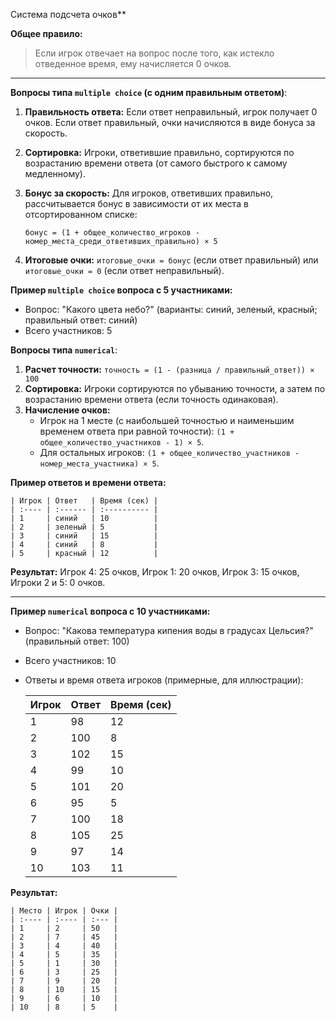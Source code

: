 Система подсчета очков**  

**Общее правило:**

> Если игрок отвечает на вопрос после того, как истекло отведенное время, ему начисляется 0 очков.

---



**Вопросы типа `multiple choice` (с одним правильным ответом)**:

1.  **Правильность ответа:** Если ответ неправильный, игрок получает 0 очков. Если ответ правильный, очки начисляются в виде бонуса за скорость.
2.  **Сортировка:** Игроки, ответившие правильно, сортируются по возрастанию времени ответа (от самого быстрого к самому медленному).
3.  **Бонус за скорость:** Для игроков, ответивших правильно, рассчитывается бонус в зависимости от их места в отсортированном списке:

    `бонус = (1 + общее_количество_игроков - номер_места_среди_ответивших_правильно) × 5`
4.  **Итоговые очки:** `итоговые_очки = бонус` (если ответ правильный) или `итоговые_очки = 0` (если ответ неправильный).

**Пример `multiple choice` вопроса с 5 участниками:**

*   Вопрос: "Какого цвета небо?" (варианты: синий, зеленый, красный; правильный ответ: синий)
*   Всего участников: 5


**Вопросы типа `numerical`**:

1.  **Расчет точности:** `точность = (1 - (разница / правильный_ответ)) × 100`
2.  **Сортировка:** Игроки сортируются по убыванию точности, а затем по возрастанию времени ответа (если точность одинаковая).
3.  **Начисление очков:**
    *   Игрок на 1 месте (с наибольшей точностью и наименьшим временем ответа при равной точности): `(1 + общее_количество_участников - 1) × 5`.
    *   Для остальных игроков: `(1 + общее_количество_участников - номер_места_участника) × 5`.

**Пример ответов и времени ответа:**

    | Игрок | Ответ   | Время (сек) |
    | :---- | :------ | :---------- |
    | 1     | синий   | 10          |
    | 2     | зеленый | 5           |
    | 3     | синий   | 15          |
    | 4     | синий   | 8           |
    | 5     | красный | 12          |

**Результат:**
    Игрок 4: 25 очков, Игрок 1: 20 очков, Игрок 3: 15 очков, Игроки 2 и 5: 0 очков.

---
**Пример `numerical` вопроса с 10 участниками:**

*   Вопрос: "Какова температура кипения воды в градусах Цельсия?" (правильный ответ: 100)
*   Всего участников: 10
*   Ответы и время ответа игроков (примерные, для иллюстрации):

    | Игрок | Ответ | Время (сек) |
    | :---- | :---- | :---------- |
    | 1     | 98    | 12          |
    | 2     | 100   | 8           |
    | 3     | 102   | 15          |
    | 4     | 99    | 10          |
    | 5     | 101   | 20          |
    | 6     | 95    | 5           |
    | 7     | 100   | 18          |
    | 8     | 105   | 25          |
    | 9     | 97    | 14          |
    | 10    | 103   | 11          |

**Результат:**

    | Место | Игрок | Очки |
    | :---- | :---- | :--- |
    | 1     | 2     | 50   |
    | 2     | 7     | 45   |
    | 3     | 4     | 40   |
    | 4     | 5     | 35   |
    | 5     | 1     | 30   |
    | 6     | 3     | 25   |
    | 7     | 9     | 20   |
    | 8     | 10    | 15   |
    | 9     | 6     | 10   |
    | 10    | 8     | 5    |